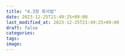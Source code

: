 ```yaml
---
title: "4.3장 회사법"
date: 2023-12-25T21:49:25+09:00
last_modified_at: 2023-12-25T21:49:25+09:00
draft: false 
categories: 
tags:
image: 
---
```


